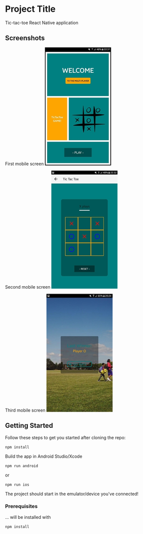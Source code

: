 # Project Title

Tic-tac-toe React Native application

## Screenshots

First mobile screen
![First Screen](src/assets/readmeScreenshots/screen1-resize.jpg "First screen on mobile")

Second mobile screen
![Second Screen](src/assets/readmeScreenshots/screen2-resize.jpg "Second screen on mobile")

Third mobile screen
![Third Screen](src/assets/readmeScreenshots/screen3-resize.jpg "Third screen on mobile")


## Getting Started

Follow these steps to get you started after cloning the repo:

```
npm install
```

Build the app in Android Studio/Xcode

```
npm run android
```

or

```
npm run ios
```

The project should start in the emulator/device you've connected!

### Prerequisites

... will be installed with 

```
npm install
```




